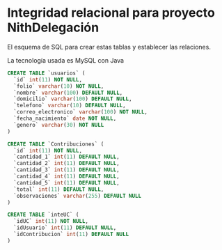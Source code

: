 # Integridad relacional para proyecto NithDelegación

El esquema de SQL para crear estas tablas y establecer las relaciones.

La tecnología usada es MySQL con Java

```sql
CREATE TABLE `usuarios` (
  `id` int(11) NOT NULL,
  `folio` varchar(10) NOT NULL,
  `nombre` varchar(100) DEFAULT NULL,
  `domicilio` varchar(100) DEFAULT NULL,
  `telefono` varchar(10) DEFAULT NULL,
  `correo_electronico` varchar(100) NOT NULL,
  `fecha_nacimiento` date NOT NULL,
  `genero` varchar(30) NOT NULL
)

CREATE TABLE `Contribuciones` (
  `id` int(11) NOT NULL,
  `cantidad_1` int(11) DEFAULT NULL,
  `cantidad_2` int(11) DEFAULT NULL,
  `cantidad_3` int(11) DEFAULT NULL,
  `cantidad_4` int(11) DEFAULT NULL,
  `cantidad_5` int(11) DEFAULT NULL,
  `total` int(11) DEFAULT NULL,
  `observaciones` varchar(255) DEFAULT NULL
)

CREATE TABLE `inteUC` (
  `idUC` int(11) NOT NULL,
  `idUsuario` int(11) DEFAULT NULL,
  `idContribucion` int(11) DEFAULT NULL
)

```

